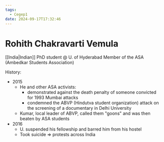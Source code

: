 ```yaml
---
tags:
  - Cegep1
date: 2024-09-17T17:32:46
---
```


# Rohith Chakravarti Vemula

[[India|Indian]] PhD student @ U. of Hyderabad
Member of the ASA (Ambedkar Students Association)

History:

- 2015
	- He and other ASA activists:
		- demonstrated against the death penalty of someone convicted for 1993 Mumbai attacks
		- condemned the ABVP (Hindutva student organization) attack on the screening of a documentary in Delhi University
	- Kumar, local leader of ABVP, called them "goons" and was then beaten by ASA students
- 2016
	- U. suspended his fellowship and barred him from his hostel
	- Took suicide => protests across India